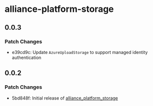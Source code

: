 # alliance-platform-storage

## 0.0.3

### Patch Changes

- e39cd9c: Update `AzureUploadStorage` to support managed identity authentication

## 0.0.2

### Patch Changes

- 5bd848f: Initial release of [alliance_platform_storage](https://alliance-platform.readthedocs.io/projects/storage)
